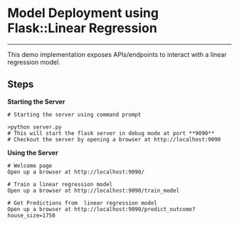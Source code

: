 # Model Deployment using Flask::Linear Regression
---

This demo implementation exposes APIs/endpoints to interact with a linear regression model.


## Steps

__Starting the Server__
```
# Starting the server using command prompt

>python server.py
# This will start the flask server in debug mode at port **9090**
# Checkout the server by opening a browser at http://localhost:9090
```

__Using the Server__
```
# Welcome page
Open up a browser at http://localhost:9090/

# Train a linear regression model
Open up a browser at http://localhost:9090/train_model

# Get Predictions from  linear regression model
Open up a browser at http://localhost:9090/predict_outcome?house_size=1750
```

